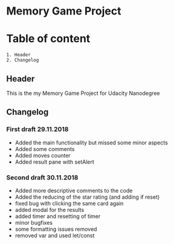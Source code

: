 # Memory Game Project

# Table of content
    1. Header
    2. Changelog
## Header 

This is the my Memory Game Project for Udacity Nanodegree

## Changelog

### First draft 29.11.2018

 - Added the main functionality but missed some minor aspects 
 - Added some comments
 - Added moves counter
 - Added result pane with setAlert

### Second draft 30.11.2018

- Added more descriptive comments to the code
- Added the reducing of the star rating (and adding if reset)
- fixed bug with clicking the same card again
- added modal for the results
- added timer and resetting of timer
- minor bugfixes
- some formatting issues removed
- removed var and used let/const


